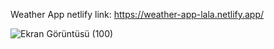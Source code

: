 
Weather App netlify link: https://weather-app-lala.netlify.app/

![Ekran Görüntüsü (100)](https://github.com/lalaibrahimzade/test/assets/116654316/5a583525-d2fe-4f44-9a2c-badc34d295c1)
